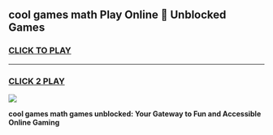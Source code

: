 
## cool games math Play Online 👋 Unblocked Games
<h3>
<a href="https://news.freeplayer.one?title=cool_games_math&ref=17CMG">CLICK TO PLAY</a></h3>
<hr>

<h3>
<a href="https://news.freeplayer.one?title=cool_games_math&ref=17CMG">CLICK 2 PLAY</a>
  
</h3>

<a href="https://news.freeplayer.one?title=cool_games_math&ref=17CMG/"><img src="https://clearcache.store/games.png"></a>


**cool games math games unblocked: Your Gateway to Fun and Accessible Online Gaming**
